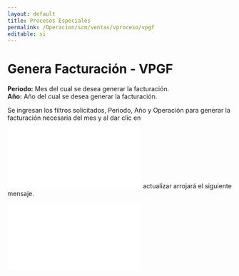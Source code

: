 ```yaml
---
layout: default
title: Procesos Especiales
permalink: /Operacion/scm/ventas/vproceso/vpgf
editable: si
---
```


# Genera Facturación - VPGF

**Periodo:** Mes del cual se desea generar la facturación.  
**Año:** Año del cual se desea generar la facturación.  

Se ingresan los filtros solicitados, Periodo, Año y Operación para generar la facturación necesaria del mes y al dar clic en ![](vpgf2.pgn) actualizar arrojará el siguiente mensaje.  


![](vpgf3.pgn)
